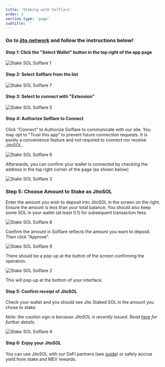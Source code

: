 ```yaml
---
title: 'Staking with Solflare'
order: 3
section_type: 'page'
subtitle: ''
---
```



### Go to [jito.network](https://www.jito.network/staking) and follow the instructions below!

#### Step 1: Click the "Select Wallet" button in the top right of the app page

![Stake SOL Solflare 1](/shared/images/jito_network/Stake_SOL_Solflare_1.png)

#### Step 2: Select Solflare from the list

![Stake SOL Solflare 7](/shared/images/jito_network/Stake_SOL_Solflare_7.png)

#### Step 3: Select to connect with "Extension"

![Stake SOL Solflare 5](/shared/images/jito_network/Stake_SOL_Solflare_5.png)

#### Step 4: Authorize Solflare to Connect

Click "Connect" to Authorize Solflare to communicate with our site. You may opt to "Trust this app" to prevent future connection requests. It is purely a convenience feature and not required to connect nor receive JitoSOL.

![Stake SOL Solflare 6](/shared/images/jito_network/Stake_SOL_Solflare_6.png)

Afterwards, you can confirm your wallet is connected by checking the address in the top right corner of the page (as shown below)

![Stake SOL Solflare 3](/shared/images/jito_network/Stake_SOL_Solflare_3.png)

### Step 5: Choose Amount to Stake as JitoSOL

Enter the amount you wish to deposit into JitoSOL in the screen on the right. Ensure the amount is less than your total balance. You should also keep some SOL in your wallet (at least 0.1) for subsequent transaction fees.

![Stake SOL Solflare 8](/shared/images/jito_network/Stake_SOL_Solflare_8.png)

Confirm the amount in Solflare reflects the amount you want to deposit. Then click "Approve".

![Stake SOL Solflare 9](/shared/images/jito_network/Stake_SOL_Solflare_9.png)

There should be a pop-up at the button of the screen confirming the operation.

![Stake SOL Solflare 2](/shared/images/jito_network/Stake_SOL_Solflare_2.png)

This will pop-up at the bottom of your interface.

#### Step 5: Confirm receipt of JitoSOL

Check your wallet and you should see Jito Staked SOL in the amount you chose to stake.

*Note: the caution sign is because JitoSOL is recently issued. Read *[*here*](https://app.gitbook.com/o/HvXfMMBYPChYJzhzKG1h/s/p7fdQASNHD4egpjwd960/~/changes/IlAgqunpRrYzaTygAAP1/faqs/solflare-token-alert)* for further details.*

![Stake SOL Solflare 4](/shared/images/jito_network/Stake_SOL_Solflare_4.png)

#### Step 6: Enjoy your JitoSOL

You can use JitoSOL with our DeFi partners (see [guide](/jitosol/get-started/using-jitosol)) or safely accrue yield from stake and MEV rewards.

